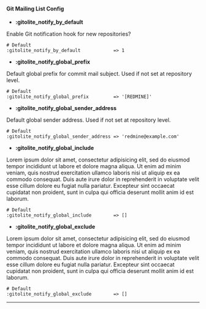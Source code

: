 #### Git Mailing List Config

* **:gitolite_notify_by_default**

Enable Git notification hook for new repositories?

    # Default
    :gitolite_notify_by_default            => 1

* **:gitolite_notify_global_prefix**

Default global prefix for commit mail subject. Used if not set at repository level.

    # Default
    :gitolite_notify_global_prefix         => '[REDMINE]'

* **:gitolite_notify_global_sender_address**

Default global sender address. Used if not set at repository level.

    # Default
    :gitolite_notify_global_sender_address => 'redmine@example.com'

* **:gitolite_notify_global_include**

Lorem ipsum dolor sit amet, consectetur adipisicing elit, sed do eiusmod tempor incididunt ut labore et dolore magna aliqua. Ut enim ad minim veniam, quis nostrud exercitation ullamco laboris nisi ut aliquip ex ea commodo consequat. Duis aute irure dolor in reprehenderit in voluptate velit esse cillum dolore eu fugiat nulla pariatur. Excepteur sint occaecat cupidatat non proident, sunt in culpa qui officia deserunt mollit anim id est laborum.

    # Default
    :gitolite_notify_global_include        => []

* **:gitolite_notify_global_exclude**

Lorem ipsum dolor sit amet, consectetur adipisicing elit, sed do eiusmod tempor incididunt ut labore et dolore magna aliqua. Ut enim ad minim veniam, quis nostrud exercitation ullamco laboris nisi ut aliquip ex ea commodo consequat. Duis aute irure dolor in reprehenderit in voluptate velit esse cillum dolore eu fugiat nulla pariatur. Excepteur sint occaecat cupidatat non proident, sunt in culpa qui officia deserunt mollit anim id est laborum.

    # Default
    :gitolite_notify_global_exclude        => []

***
